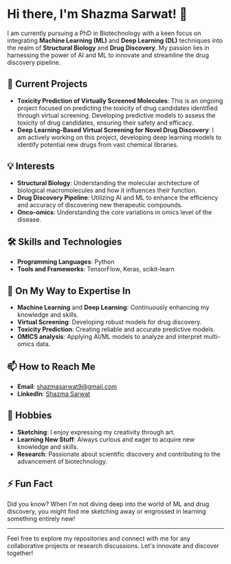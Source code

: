 # Hi there, I'm Shazma Sarwat! 👋

I am currently pursuing a PhD in Biotechnology with a keen focus on integrating **Machine Learning (ML)** and **Deep Learning (DL)** techniques into the realm of **Structural Biology** and **Drug Discovery**. My passion lies in harnessing the power of AI and ML to innovate and streamline the drug discovery pipeline.

## 🚀 Current Projects
- **Toxicity Prediction of Virtually Screened Molecules**: This is an ongoing project focused on predicting the toxicity of drug candidates identified through virtual screening. Developing predictive models to assess the toxicity of drug candidates, ensuring their safety and efficacy.
- **Deep Learning-Based Virtual Screening for Novel Drug Discovery**: I am actively working on this project, developing deep learning models to identify potential new drugs from vast chemical libraries.
## 💡 Interests
- **Structural Biology**: Understanding the molecular architecture of biological macromolecules and how it influences their function.
- **Drug Discovery Pipeline**: Utilizing AI and ML to enhance the efficiency and accuracy of discovering new therapeutic compounds.
- **Onco-omics**: Understanding the core variations in omics level of the disease.

## 🛠️ Skills and Technologies
- **Programming Languages**: Python
- **Tools and Frameworks**: TensorFlow, Keras, scikit-learn

## 🚧 On My Way to Expertise In
- **Machine Learning** and **Deep Learning**: Continuously enhancing my knowledge and skills.
- **Virtual Screening**: Developing robust models for drug discovery.
- **Toxicity Prediction**: Creating reliable and accurate predictive models.
- **OMICS analysis**: Applying AI/ML models to analyze and interpret multi-omics data.

## 📫 How to Reach Me
- **Email**: [shazmasarwat9@gmail.com](mailto:shazmasarwat9@gmail.com)
- **LinkedIn**: [Shazma Sarwat](https://linkedin.com/in/shazma-sarwat-a1676b1b0)

## 🎨 Hobbies
- **Sketching**: I enjoy expressing my creativity through art.
- **Learning New Stuff**: Always curious and eager to acquire new knowledge and skills.
- **Research**: Passionate about scientific discovery and contributing to the advancement of biotechnology.

## ⚡ Fun Fact
Did you know? When I'm not diving deep into the world of ML and drug discovery, you might find me sketching away or engrossed in learning something entirely new!



---

Feel free to explore my repositories and connect with me for any collaborative projects or research discussions. Let's innovate and discover together!

